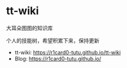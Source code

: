 # tt-wiki
大耳朵图图的知识库

个人的技能树，希望积累下来，保持更新

- tt-wiki: https://r1card0-tutu.github.io/tt-wiki
- Blog: https://r1card0-tutu.github.io/

